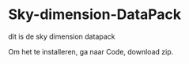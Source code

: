 # Sky-dimension-DataPack
dit is de sky dimension datapack

Om het te installeren, ga naar Code, download zip.
